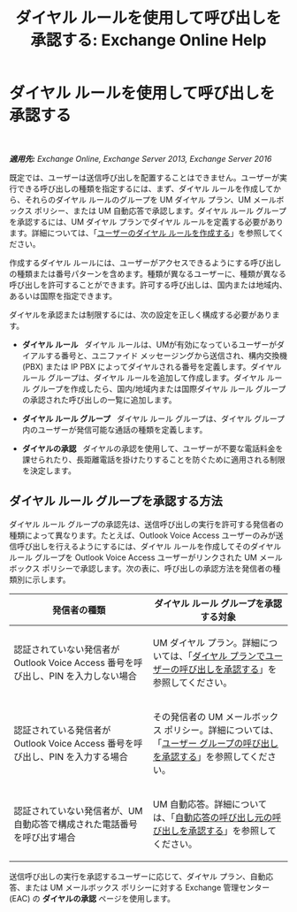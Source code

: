 ﻿---
title: 'ダイヤル ルールを使用して呼び出しを承認する: Exchange Online Help'
TOCTitle: ダイヤル ルールを使用して呼び出しを承認する
ms:assetid: 4c18bc07-f55c-42b7-81c1-729878aa93aa
ms:mtpsurl: https://technet.microsoft.com/ja-jp/library/JJ898499(v=EXCHG.150)
ms:contentKeyID: 51407525
ms.date: 05/22/2018
mtps_version: v=EXCHG.150
ms.translationtype: HT
---

# ダイヤル ルールを使用して呼び出しを承認する

 

_**適用先:** Exchange Online, Exchange Server 2013, Exchange Server 2016_

既定では、ユーザーは送信呼び出しを配置することはできません。ユーザーが実行できる呼び出しの種類を指定するには、まず、ダイヤル ルールを作成してから、それらのダイヤル ルールのグループを UM ダイヤル プラン、UM メールボックス ポリシー、または UM 自動応答で承認します。ダイヤル ルール グループを承認するには、UM ダイヤル プランでダイヤル ルールを定義する必要があります。詳細については、「[ユーザーのダイヤル ルールを作成する](create-dialing-rules-for-users-exchange-2013-help.md)」を参照してください。

作成するダイヤル ルールには、ユーザーがアクセスできるようにする呼び出しの種類または番号パターンを含めます。種類が異なるユーザーに、種類が異なる呼び出しを許可することができます。許可する呼び出しは、国内または地域内、あるいは国際を指定できます。

ダイヤルを承認または制限するには、次の設定を正しく構成する必要があります。

  - **ダイヤル ルール**   ダイヤル ルールは、UMが有効になっているユーザーがダイアルする番号と、ユニファイド メッセージングから送信され、構内交換機 (PBX) または IP PBX によってダイヤルされる番号を定義します。ダイヤル ルール グループは、ダイヤル ルールを追加して作成します。ダイヤル ルール グループを作成したら、国内/地域内または国際ダイヤル ルール グループの承認された呼び出しの一覧に追加します。

  - **ダイヤル ルール グループ**   ダイヤル ルール グループは、ダイヤル グループ内のユーザーが発信可能な通話の種類を定義します。

  - **ダイヤルの承認**   ダイヤルの承認を使用して、ユーザーが不要な電話料金を課せられたり、長距離電話を掛けたりすることを防ぐために適用される制限を決定します。

## ダイヤル ルール グループを承認する方法

ダイヤル ルール グループの承認先は、送信呼び出しの実行を許可する発信者の種類によって異なります。たとえば、Outlook Voice Access ユーザーのみが送信呼び出しを行えるようにするには、ダイヤル ルールを作成してそのダイヤル ルール グループを Outlook Voice Access ユーザーがリンクされた UM メールボックス ポリシーで承認します。次の表に、呼び出しの承認方法を発信者の種類別に示します。


<table>
<colgroup>
<col style="width: 50%" />
<col style="width: 50%" />
</colgroup>
<thead>
<tr class="header">
<th>発信者の種類</th>
<th>ダイヤル ルール グループを承認する対象</th>
</tr>
</thead>
<tbody>
<tr class="odd">
<td><p>認証されていない発信者が Outlook Voice Access 番号を呼び出し、PIN を入力しない場合</p></td>
<td><p>UM ダイヤル プラン。詳細については、「<a href="https://docs.microsoft.com/ja-jp/exchange/voice-mail-unified-messaging/set-up-client-voice-mail-features/authorize-calls-for-users-in-a-dial-plan">ダイヤル プランでユーザーの呼び出しを承認する</a>」を参照してください。</p></td>
</tr>
<tr class="even">
<td><p>認証されている発信者が Outlook Voice Access 番号を呼び出し、PIN を入力する場合</p></td>
<td><p>その発信者の UM メールボックス ポリシー。詳細については、「<a href="https://docs.microsoft.com/ja-jp/exchange/voice-mail-unified-messaging/set-up-client-voice-mail-features/authorize-calls-for-a-group-of-users">ユーザー グループの呼び出しを承認する</a>」を参照してください。</p></td>
</tr>
<tr class="odd">
<td><p>認証されていない発信者が、UM 自動応答で構成された電話番号を呼び出す場合</p></td>
<td><p>UM 自動応答。詳細については、「<a href="https://docs.microsoft.com/ja-jp/exchange/voice-mail-unified-messaging/set-up-client-voice-mail-features/authorize-calls-for-auto-attendant-callers">自動応答の呼び出し元の呼び出しを承認する</a>」を参照してください。</p></td>
</tr>
</tbody>
</table>


送信呼び出しの実行を承認するユーザーに応じて、ダイヤル プラン、自動応答、または UM メールボックス ポリシーに対する Exchange 管理センター (EAC) の <strong>ダイヤルの承認</strong> ページを使用します。

